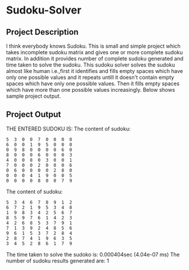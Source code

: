 Sudoku-Solver
=============

Project Description
-------------------

I think everybody knows Sudoku. This is small and simple project which takes incomplete sudoku matrix and gives one or more complete sudoku matrix. In addition it provides number of complete sudoku generated and time taken to solve the sudoku. This sudoku solver solves the sudoku almost like human i.e.,first it identifies and fills empty spaces which have only one possible values and it repeats untill it doesn't contain empty spaces which have only one possible values. Then it fills empty spaces which have more than one possible values increasingly. Below shows sample project output.


Project Output
--------------

THE ENTERED SUDOKU IS:
The content of sudoku:

	5  3  0  0  7  0  0  0  0  
	6  0  0  1  9  5  0  0  0  
	0  9  8  0  0  0  0  6  0  
	8  0  0  0  6  0  0  0  3  
	4  0  0  8  0  3  0  0  1  
	7  0  0  0  2  0  0  0  6  
	0  6  0  0  0  0  2  8  0  
	0  0  0  4  1  9  0  0  5  
	0  0  0  0  8  0  0  7  9  


The content of sudoku:

	5  3  4  6  7  8  9  1  2  
	6  7  2  1  9  5  3  4  8  
	1  9  8  3  4  2  5  6  7  
	8  5  9  7  6  1  4  2  3  
	4  2  6  8  5  3  7  9  1  
	7  1  3  9  2  4  8  5  6  
	9  6  1  5  3  7  2  8  4  
	2  8  7  4  1  9  6  3  5  
	3  4  5  2  8  6  1  7  9  


The time taken to solve the sudoko is: 0.000404sec (4.04e-07 ms)
The number of sudoku results generated are: 1

